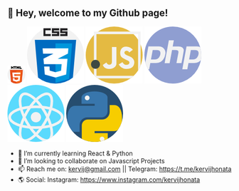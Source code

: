 <!--
**kervijhonata/kervijhonata** is a ✨ _special_ ✨ repository because its `README.md` (this file) appears on your GitHub profile.

Here are some ideas to get you started:

- 🔭 I’m currently working on ...
- 🌱 I’m currently learning React & Python
- 👯 I’m looking to collaborate on Javascript Projects
- 🤔 I’m looking for help with ...
- 💬 Ask me about ...
- 📫 How to reach me: kervij@gmail.com || Telegram: https://t.me/kervijhonata
- 😄 Pronouns: He/Him
- ⚡ Fun fact: I LOVE cold coffee <3
-->

<div class="bemvindo">
  <h2>👋 Hey, welcome to my Github page!</h2
</div>

<div class="tecnologias">
  <img src="icons/html-5.png" alt="HTML5"/ width="40px">
  <img src="icons/css.png" alt="CSS3"/>
  <img src="icons/javascript.png" alt="Javascript"/>
  <img src="icons/php.png" alt="PHP"/>
  <img src="icons/react.png" alt="React"/>
  <img src="icons/python.png" alt="Python"/>
</div>
    
  
- 🌱 I’m currently learning React & Python
- 👯 I’m looking to collaborate on Javascript Projects
- 📫 Reach me on: kervij@gmail.com || Telegram: https://t.me/kervijhonata
- 🌎 Social: Instagram: https://www.instagram.com/kervijhonata

